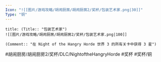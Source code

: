 ```yaml
---
Icon: "![[图片/游戏攻略/胡闹厨房/胡闹厨房2/奖杯/包装艺术家.png|30]]"
Type: "铜"
---
```

```ad-common-bronze-trophy
title: (Title:: "包装艺术家")
![[图片/游戏攻略/胡闹厨房/胡闹厨房2/奖杯/包装艺术家.png|100]]

(Comment:: "在 Night of the Hangry Horde 世界 3 的所有关卡中获得 3 星")
```

#胡闹厨房/胡闹厨房2/奖杯/DLC/NightoftheHangryHorde #奖杯 #奖杯/铜
